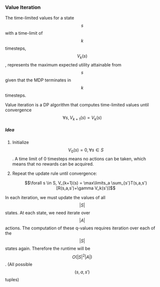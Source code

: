 ### Value Iteration

The time-limited values for a state $$s$$ with a time-limit of $$k$$ timesteps, $$V_k(s)$$, represents the maximum expected utility attainable from $$s$$ given that the MDP terminates in $$k$$ timesteps.

Value iteration is a DP algorithm that computes time-limited values until convergence $$\forall s, V_{k+1}(s) = V_k(s)$$

##### Idea

1. Initialize $$V_0(s) = 0, \forall s \in S$$. A time limit of 0 timesteps means no actions can be taken, which means that no rewards can be acquired.

2. Repeat the update rule until convergence:

   $$\forall s \in S, V_{k+1}(s) = \max\limits_a \sum_{s'}T(s,a,s')[R(s,a,s')+\gamma V_k(s')]$$

In each iteration, we must update the values of all $$|S|$$ states. At each state, we need iterate over $$|A|$$ actions. The computation of these q-values requires iteration over each of the $$|S|$$ states again. Therefore the runtime will be $$O(|S|^2|A|)$$. (All possible $$(s, a, s')$$ tuples)



